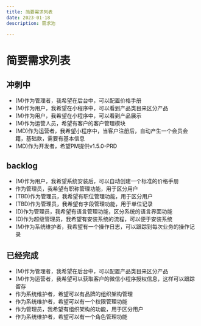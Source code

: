 ```yaml
---
title: 简要需求列表
date: 2023-01-18
description: 需求池

---
```



# 简要需求列表



## 冲刺中

* (M)作为管理者，我希望在后台中，可以配置价格手册
* (M)作为用户，我希望在小程序中，可以看到产品类目来区分产品
* (M)作为用户，我希望在小程序中，可以看到产品展示
* (M)作为运营人员，希望有客户的客户管理模块
* (MD)作为运营者，我希望小程序中，当客户注册后，自动产生一个会员会籍，基础款，需要有基本信息
* (MD)作为开发者，希望PM提供v1.5.0-PRD


## backlog

* (M)作为用户，我希望系统安装后，可以自动创建一个标准的价格手册
* 作为管理员，我希望有职称管理功能，用于区分用户
* (TBD)作为管理员，我希望有职位管理功能，用于区分用户
* (TBD)作为管理员，我希望有字段管理功能，用于单位记录
* (D)作为管理员，我希望有语言管理功能，区分系统的语言界面功能
* (D)作为超级管理员，我希望有安装系统的流程，可以便于安装系统
* (M)作为系统维护者，我希望有一个操作日志，可以跟踪到每次业务的操作记录



## 已经完成


* (M)作为管理者，我希望在后台中，可以配置产品类目来区分产品
* (M)作为运营者，我希望可以获取客户的微信小程序授权信息，这样可以跟踪留存
* 作为系统维护者，希望可以有品牌的组织架构管理 
* 作为系统维护者，希望可以有一个权限管理功能
* 作为管理员，我希望有组织架构的功能，用于区分用户
* 作为系统维护者，希望可以有一个角色管理功能